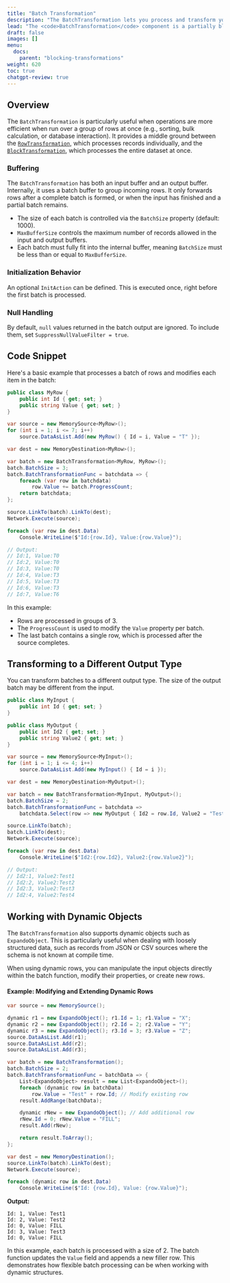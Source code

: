 ```yaml
---
title: "Batch Transformation"
description: "The BatchTransformation lets you process and transform your data in fixed-size chunks (batches) instead of row-by-row. This is useful when your logic depends on comparing or combining multiple rows at once."
lead: "The <code>BatchTransformation</code> component is a partially blocking transformation that processes rows in batches rather than one-by-one. Instead of executing logic for each individual row, this transformation collects incoming records into arrays (batches) and applies the <code>BatchTransformationFunc</code> to each batch."
draft: false
images: []
menu:
  docs:
    parent: "blocking-transformations"
weight: 620
toc: true
chatgpt-review: true
---
```


## Overview

The `BatchTransformation` is particularly useful when operations are more efficient when run over a group of rows at once (e.g., sorting, bulk calculation, or database interaction). It provides a middle ground between the [`RowTransformation`](../../transformations/row), which processes records individually, and the [`BlockTransformation`](../block), which processes the entire dataset at once.

### Buffering

The `BatchTransformation` has both an input buffer and an output buffer. Internally, it uses a batch buffer to group incoming rows. It only forwards rows after a complete batch is formed, or when the input has finished and a partial batch remains.

- The size of each batch is controlled via the `BatchSize` property (default: 1000).
- `MaxBufferSize` controls the maximum number of records allowed in the input and output buffers.
- Each batch must fully fit into the internal buffer, meaning `BatchSize` must be less than or equal to `MaxBufferSize`.

### Initialization Behavior

An optional `InitAction` can be defined. This is executed once, right before the first batch is processed.

### Null Handling

By default, `null` values returned in the batch output are ignored. To include them, set `SuppressNullValueFilter = true`.


## Code Snippet

Here's a basic example that processes a batch of rows and modifies each item in the batch:

```csharp
public class MyRow {
    public int Id { get; set; }
    public string Value { get; set; }
}

var source = new MemorySource<MyRow>();
for (int i = 1; i <= 7; i++)
    source.DataAsList.Add(new MyRow() { Id = i, Value = "T" });

var dest = new MemoryDestination<MyRow>();

var batch = new BatchTransformation<MyRow, MyRow>();
batch.BatchSize = 3;
batch.BatchTransformationFunc = batchdata => {
    foreach (var row in batchdata)
        row.Value += batch.ProgressCount;
    return batchdata;
};

source.LinkTo(batch).LinkTo(dest);
Network.Execute(source);

foreach (var row in dest.Data)
    Console.WriteLine($"Id:{row.Id}, Value:{row.Value}");

// Output:
// Id:1, Value:T0
// Id:2, Value:T0
// Id:3, Value:T0
// Id:4, Value:T3
// Id:5, Value:T3
// Id:6, Value:T3
// Id:7, Value:T6
```

In this example:
- Rows are processed in groups of 3.
- The `ProgressCount` is used to modify the `Value` property per batch.
- The last batch contains a single row, which is processed after the source completes.

## Transforming to a Different Output Type

You can transform batches to a different output type. The size of the output batch may be different from the input.

```csharp
public class MyInput {
    public int Id { get; set; }
}

public class MyOutput {
    public int Id2 { get; set; }
    public string Value2 { get; set; }
}

var source = new MemorySource<MyInput>();
for (int i = 1; i <= 4; i++)
    source.DataAsList.Add(new MyInput() { Id = i });

var dest = new MemoryDestination<MyOutput>();

var batch = new BatchTransformation<MyInput, MyOutput>();
batch.BatchSize = 2;
batch.BatchTransformationFunc = batchdata =>
    batchdata.Select(row => new MyOutput { Id2 = row.Id, Value2 = "Test" + row.Id }).ToArray();

source.LinkTo(batch);
batch.LinkTo(dest);
Network.Execute(source);

foreach (var row in dest.Data)
    Console.WriteLine($"Id2:{row.Id2}, Value2:{row.Value2}");

// Output:
// Id2:1, Value2:Test1
// Id2:2, Value2:Test2
// Id2:3, Value2:Test3
// Id2:4, Value2:Test4
```


## Working with Dynamic Objects

The `BatchTransformation` also supports dynamic objects such as `ExpandoObject`. This is particularly useful when dealing with loosely structured data, such as records from JSON or CSV sources where the schema is not known at compile time.

When using dynamic rows, you can manipulate the input objects directly within the batch function, modify their properties, or create new rows.

#### Example: Modifying and Extending Dynamic Rows

```csharp
var source = new MemorySource();

dynamic r1 = new ExpandoObject(); r1.Id = 1; r1.Value = "X";
dynamic r2 = new ExpandoObject(); r2.Id = 2; r2.Value = "Y";
dynamic r3 = new ExpandoObject(); r3.Id = 3; r3.Value = "Z";
source.DataAsList.Add(r1);
source.DataAsList.Add(r2);
source.DataAsList.Add(r3);

var batch = new BatchTransformation();
batch.BatchSize = 2;
batch.BatchTransformationFunc = batchData => {
    List<ExpandoObject> result = new List<ExpandoObject>();
    foreach (dynamic row in batchData)
        row.Value = "Test" + row.Id; // Modify existing row
    result.AddRange(batchData);

    dynamic rNew = new ExpandoObject(); // Add additional row
    rNew.Id = 0; rNew.Value = "FILL";
    result.Add(rNew);

    return result.ToArray();
};

var dest = new MemoryDestination();
source.LinkTo(batch).LinkTo(dest);
Network.Execute(source);

foreach (dynamic row in dest.Data)
    Console.WriteLine($"Id: {row.Id}, Value: {row.Value}");
```

**Output:**
```
Id: 1, Value: Test1
Id: 2, Value: Test2
Id: 0, Value: FILL
Id: 3, Value: Test3
Id: 0, Value: FILL
```

In this example, each batch is processed with a size of 2. The batch function updates the `Value` field and appends a new filler row. This demonstrates how flexible batch processing can be when working with dynamic structures.
